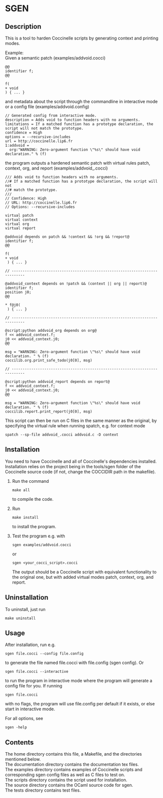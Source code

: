 SGEN
====

Description
-----------
This is a tool to harden Coccinelle scripts by generating context and printing modes.

Example:  
Given a semantic patch (examples/addvoid.cocci)

	@@
	identifier f;
	@@

	f(
	+ void
	) { ... }

and metadata about the script through the commandline in interactive mode or a config file (examples/addvoid.config)

	// Generated config from interactive mode.
	description = Adds void to function headers with no arguments.
	limitations = If a matched function has a prototype declaration, the script will not match the prototype.
	confidence = High
	options = --recursive-includes
	url = http://coccinelle.lip6.fr
	1:addvoid =
	  org:"WARNING: Zero-argument function \"%s\" should have void declaration." % (f)

the program outputs a hardened semantic patch with virtual rules patch, context, org, and report (examples/addvoid_.cocci)

	/// Adds void to function headers with no arguments.
	//# If a matched function has a prototype declaration, the script will not
	//# match the prototype.
	///
	// Confidence: High
	// URL: http://coccinelle.lip6.fr
	// Options: --recursive-includes

	virtual patch
	virtual context
	virtual org
	virtual report

	@addvoid depends on patch && !context && !org && !report@
	identifier f;
	@@

	f(
	+ void
	 ) { ... }

	// ----------------------------------------------------------------------------

	@addvoid_context depends on !patch && (context || org || report)@
	identifier f;
	position j0;
	@@

	* f@j0(
	 ) { ... }

	// ----------------------------------------------------------------------------

	@script:python addvoid_org depends on org@
	f << addvoid_context.f;
	j0 << addvoid_context.j0;
	@@

	msg = "WARNING: Zero-argument function \"%s\" should have void declaration. " % (f)
	coccilib.org.print_safe_todo(j0[0], msg)

	// ----------------------------------------------------------------------------

	@script:python addvoid_report depends on report@
	f << addvoid_context.f;
	j0 << addvoid_context.j0;
	@@

	msg = "WARNING: Zero-argument function \"%s\" should have void declaration. " % (f)
	coccilib.report.print_report(j0[0], msg)

This script can then be run on C files in the same manner as the original, by specifying the virtual rule when running spatch, e.g. for context mode

	spatch --sp-file addvoid_.cocci addvoid.c -D context


Installation
------------
You need to have Coccinelle and all of Coccinelle's dependencies installed. 
Installation relies on the project being in the tools/sgen folder of the 
Coccinelle source code (if not, change the COCCIDIR path in the makefile).

1.  Run the command

    	make all

    to compile the code.
2.  Run

    	make install

    to install the program.
3.  Test the program e.g. with

    	sgen examples/addvoid.cocci

    or

    	sgen <your_cocci_script>.cocci

    The output should be a Coccinelle script with equivalent functionality to the original one, but with added virtual modes patch, context, org, and report.


Uninstallation
--------------
To uninstall, just run

	make uninstall


Usage
-----
After installation, run e.g.

	sgen file.cocci --config file.config

to generate the file named file.cocci with file.config (sgen config). Or

	sgen file.cocci --interactive

to run the program in interactive mode where the program will generate a config
file for you. If running

	sgen file.cocci

with no flags, the program will use file.config per default if it exists, or
else start in interactive mode.

For all options, see

	sgen -help


Contents
--------
The home directory contains this file, a Makefile, and the directories
mentioned below.  
The documentation directory contains the documentation tex files.  
The examples directory contains examples of Coccinelle scripts and
corresponding sgen config files as well as C files to test on.  
The scripts directory contains the script used for installation.  
The source directory contains the OCaml source code for sgen.  
The tests directory contains test files.

